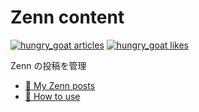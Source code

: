 # Zenn content

<a href="https://zenn.dev/hungry_goat/articles"><img src="https://zenn.badge.nikaera.com/s/hungry_goat/articles?style=social" alt="hungry_goat articles" /></a>
<a href="https://zenn.dev/hungry_goat"><img src="https://zenn.badge.nikaera.com/s/hungry_goat/likes?style=social" alt="hungry_goat likes" /></a>

Zenn の投稿を管理

- [📝 My Zenn posts](https://zenn.dev/hungry_goat)
- [📘 How to use](https://zenn.dev/zenn/articles/zenn-cli-guide)
